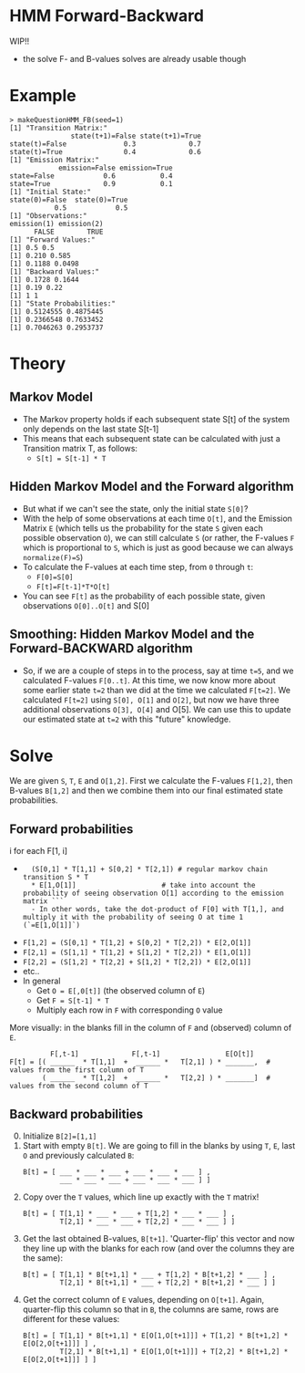 HMM Forward-Backward
====================

WIP!!
- the solve F- and B-values solves are already usable though

# Example
```
> makeQuestionHMM_FB(seed=1)
[1] "Transition Matrix:"
               state(t+1)=False state(t+1)=True
state(t)=False              0.3             0.7
state(t)=True               0.4             0.6
[1] "Emission Matrix:"
            emission=False emission=True
state=False            0.6           0.4
state=True             0.9           0.1
[1] "Initial State:"
state(0)=False  state(0)=True 
           0.5            0.5 
[1] "Observations:"
emission(1) emission(2) 
      FALSE        TRUE 
[1] "Forward Values:"
[1] 0.5 0.5
[1] 0.210 0.585
[1] 0.1188 0.0498
[1] "Backward Values:"
[1] 0.1728 0.1644
[1] 0.19 0.22
[1] 1 1
[1] "State Probabilities:"
[1] 0.5124555 0.4875445
[1] 0.2366548 0.7633452
[1] 0.7046263 0.2953737
```


# Theory
## Markov Model
- The Markov property holds if each subsequent state S[t] of the system only depends on the last state S[t-1]
- This means that each subsequent state can be calculated with just a Transition matrix T, as follows:
	- `S[t] = S[t-1] * T`

## Hidden Markov Model and the Forward algorithm
- But what if we can't see the state, only the initial state `S[0]`?
- With the help of some observations at each time `O[t]`, and the Emission Matrix `E` (which tells us the probability for the state `S` given each possible observation `O`), we can still calculate `S` (or rather, the F-values `F` which is proportional to `S`, which is just as good because we can always `normalize(F)=S`)
- To calculate the F-values at each time step, from `0` through `t`:
	- `F[0]=S[0]`
	- `F[t]=F[t-1]*T*O[t]`
- You can see `F[t]` as the probability of each possible state, given observations `O[0]..O[t]` and S[0]

## Smoothing: Hidden Markov Model and the Forward-BACKWARD algorithm

- So, if we are a couple of steps in to the process, say at time `t=5`, and we calculated F-values `F[0..t]`. At this time, we now know more about some earlier state `t=2` than we did at the time we calculated `F[t=2]`. We calculated `F[t=2]` using `S[0], O[1]` and  `O[2]`, but now we have three additional observations `O[3], O[4]` and O[5]. We can use this to update our estimated state at `t=2` with this "future" knowledge.

# Solve
We are given `S`, `T`, `E` and `O[1,2]`. First we calculate the F-values `F[1,2]`, then B-values `B[1,2]` and then we combine them into our final estimated state probabilities.

## Forward probabilities
i for each F[1, i]


- ```F[1,1] = 
	(S[0,1] * T[1,1] + S[0,2] * T[2,1]) # regular markov chain transition S * T
	* E[1,O[1]]						# take into account the probability of seeing observation O[1] according to the emission matrix ```
	- In other words, take the dot-product of F[0] with T[1,], and multiply it with the probability of seeing O at time 1 (`=E[1,O[1]]`)
- `F[1,2] = (S[0,1] * T[1,2] + S[0,2] * T[2,2]) * E[2,O[1]]`
- `F[2,1] = (S[1,1] * T[1,2] + S[1,2] * T[2,2]) * E[1,O[1]]`
- `F[2,2] = (S[1,2] * T[2,2] + S[1,2] * T[2,2]) * E[2,O[1]]`
- etc..
- In general
	- Get `O = E[,0[t]]` (the observed column of `E`)
	- Get `F = S[t-1] * T`
	- Multiply each row in `F` with corresponding `O` value

More visually: in the blanks fill in the column of `F` and (observed) column of `E`.
```
          F[,t-1]             F[,t-1]                E[O[t]]
F[t] = [( ______  * T[1,1]  +  ______ *   T[2,1] ) * _______,  # values from the first column of T
        ( ______  * T[1,2]  +  ______ *   T[2,2] ) * _______]  # values from the second column of T
```


## Backward probabilities
0. Initialize `B[2]=[1,1]`
1. Start with empty `B[t]`. We are going to fill in the blanks by using `T`, `E`, last `O` and previously calculated `B`:
	```
	B[t] = [ ___ * ___ * ___ + ___ * ___ * ___ ] ,
	         ___ * ___ * ___ + ___ * ___ * ___ ] ]
	```
2. Copy over the `T` values, which line up exactly with the `T` matrix!
	```
	B[t] = [ T[1,1] * ___ * ___ + T[1,2] * ___ * ___ ] ,
	         T[2,1] * ___ * ___ + T[2,2] * ___ * ___ ] ]
	```
3. Get the last obtained B-values, `B[t+1]`. 'Quarter-flip' this vector and now they line up with the blanks for each row (and over the columns they are the same):
	```
	B[t] = [ T[1,1] * B[t+1,1] * ___ + T[1,2] * B[t+1,2] * ___ ] ,
	         T[2,1] * B[t+1,1] * ___ + T[2,2] * B[t+1,2] * ___ ] ]
	```
4. Get the correct column of `E` values, depending on `O[t+1]`. Again, quarter-flip this column so that in `B`, the columns are same, rows are different for these values:
	```
	B[t] = [ T[1,1] * B[t+1,1] * E[O[1,O[t+1]]] + T[1,2] * B[t+1,2] * E[O[2,O[t+1]]] ] ,
	         T[2,1] * B[t+1,1] * E[O[1,O[t+1]]] + T[2,2] * B[t+1,2] * E[O[2,O[t+1]]] ] ]
	```
